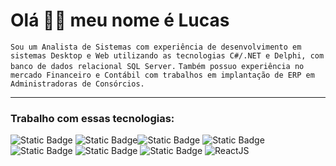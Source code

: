 # Olá 👋🏼 meu nome é Lucas
`Sou um Analista de Sistemas com experiência de desenvolvimento em sistemas Desktop e Web utilizando as tecnologias C#/.NET e Delphi, com banco de dados relacional SQL Server.`
`Também possuo experiência no mercado Financeiro e Contábil com trabalhos em implantação de ERP em Administradoras de Consórcios.`

---
### Trabalho com essas tecnologias:
![Static Badge](https://img.shields.io/badge/Delphi-red?style=flat-square&logo=Delphi&logoColor=red&labelColor=white)    ![Static Badge](https://img.shields.io/badge/.NET-purple?style=flat-square&logo=c%23&logoColor=purple&labelColor=white)![Static Badge](https://img.shields.io/badge/C%23-purple?style=flat-square&logo=c%23&logoColor=purple&labelColor=white) ![Static Badge](https://img.shields.io/badge/Javascript-yellow?style=flat-square&logo=Javascript&logoColor=yellow&labelColor=white) ![Static Badge](https://img.shields.io/badge/Node%20JS-green?style=flat-square&logo=Node.Js&logoColor=green&labelColor=white) 
![Static Badge](https://img.shields.io/badge/SQL%20Server-red?style=flat-square&logo=microsoftsqlServer&logoColor=red&labelColor=white) ![Static Badge](https://img.shields.io/badge/Angular-red?style=flat-square&logo=Angular&logoColor=red&labelColor=white) ![ReactJS](https://img.shields.io/badge/React-blue?style=flat-square&logo=react&logoColor=blue&labelColor=white)

